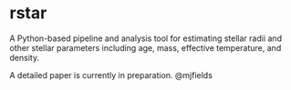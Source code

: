 # rstar

A Python-based pipeline and analysis tool for estimating stellar radii and other stellar parameters including age, mass, effective temperature, and density.

A detailed paper is currently in preparation. @mjfields

